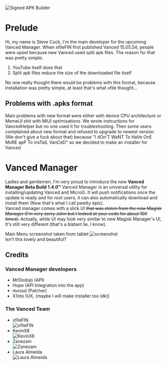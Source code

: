 ![Signed APK Builder](https://github.com/X1nto/VancedInstaller/workflows/Signed%20APK%20Builder/badge.svg?branch=master)

# Prelude
Hi, my name is Steve Cock, I'm the main developer for the upcoming Vanced Manager. When xfileFIN first published Vanced 15.05.54, people were upset because new Vanced used split apk files. The reason for that was pretty simple:  
1) YouTube itself does that  
2) Split apk files reduce the size of the downloaded file itself  

No one really thought there would be problems with this format, because installation was pretty simple, at least that's what xfile thought...  
## Problems with .apks format
Main problems with new format were either with device CPU architecture or MemeUI shit with MiUI optimisations. We wrote instructions for VancedHelper but no one used it for troubleshooting. Then some users complained about new format and refused to upgrade to newest version (We don't give a fuck about that) because "I dOn'T WaNT To HaVe OnE MoRE apP To insTalL VanCeD" so we decided to make an installer for Vanced  
# Vanced Manager
Ladies and gentlemen, I'm very proud to introduce the new **Vanced Manager Beta Build 1.4.0™**
Vanced Manager is an universal utility for installing/updating Vanced and MicroG. It will push notifications once the update is ready and for root users, it can also automatically download and install them (Now that's what I call pwetty epic).  
Vanced manager comes with a slick UI ~~that was stolen from the new Magisk Manager (I'm very sorry John but I looked at your code for about 100 times).~~ Actually, while UI may look very similar to new Magisk Manager's UI, It's still very different (that's a blatant lie, I know).  

Main Menu screenshot taken from tablet
![screenshot](https://i.imgur.com/r2jiq7J.png)  
Isn't this lovely and beautiful?
## Credits
### Vanced Manager developers  
- MrDodojo (API)  
- Hope (API Integration into the app)  
- moosd (Patcher)  
- X1nto (UX, (maybe I will make installer too idk))
### The Vanced Team  
- xfileFIN  
![xfileFIN](https://i.imgur.com/hLdzTVq.png)
- KevinX8  
![KevinX8](https://i.imgur.com/cS9C7P8.png)
- Zanezam  
![Zanezam](https://i.imgur.com/QVcXA6q.png)
- Laura Almeida  
![Laura Almeida](https://i.imgur.com/ovVD939.png)

